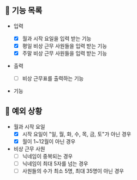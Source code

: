 ## 📄 기능 목록

- 입력

  - [x] 월과 시작 요일을 입력 받는 기능
  - [x] 평일 비상 근무 사원들을 입력 받는 기능
  - [x] 주말 비상 근무 사원들을 입력 받는 기능

- 출력

  - [ ] 비상 근무표를 출력하는 기능

- 기능

## 🎯 예외 상황

- 월과 시작 요일
  - [x] 시작 요일이 "일, 월, 화, 수, 목, 금, 토"가 아닌 경우
  - [x] 월이 1~12월이 아닌 경우

- 비상 근무 사원
  - [ ] 닉네임이 중복되는 경우
  - [ ] 닉네임이 최대 5자를 넘는 경우
  - [ ] 사원들의 수가 최소 5명, 최대 35명이 아닌 경우
